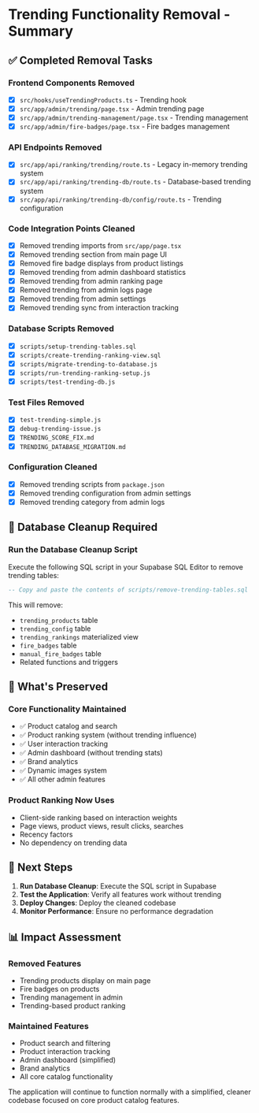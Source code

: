 # Trending Functionality Removal - Summary

## ✅ Completed Removal Tasks

### Frontend Components Removed
- [x] `src/hooks/useTrendingProducts.ts` - Trending hook
- [x] `src/app/admin/trending/page.tsx` - Admin trending page
- [x] `src/app/admin/trending-management/page.tsx` - Trending management
- [x] `src/app/admin/fire-badges/page.tsx` - Fire badges management

### API Endpoints Removed
- [x] `src/app/api/ranking/trending/route.ts` - Legacy in-memory trending system
- [x] `src/app/api/ranking/trending-db/route.ts` - Database-based trending system
- [x] `src/app/api/ranking/trending-db/config/route.ts` - Trending configuration

### Code Integration Points Cleaned
- [x] Removed trending imports from `src/app/page.tsx`
- [x] Removed trending section from main page UI
- [x] Removed fire badge displays from product listings
- [x] Removed trending from admin dashboard statistics
- [x] Removed trending from admin ranking page
- [x] Removed trending from admin logs page
- [x] Removed trending from admin settings
- [x] Removed trending sync from interaction tracking

### Database Scripts Removed
- [x] `scripts/setup-trending-tables.sql`
- [x] `scripts/create-trending-ranking-view.sql`
- [x] `scripts/migrate-trending-to-database.js`
- [x] `scripts/run-trending-ranking-setup.js`
- [x] `scripts/test-trending-db.js`

### Test Files Removed
- [x] `test-trending-simple.js`
- [x] `debug-trending-issue.js`
- [x] `TRENDING_SCORE_FIX.md`
- [x] `TRENDING_DATABASE_MIGRATION.md`

### Configuration Cleaned
- [x] Removed trending scripts from `package.json`
- [x] Removed trending configuration from admin settings
- [x] Removed trending category from admin logs

## 🔧 Database Cleanup Required

### Run the Database Cleanup Script
Execute the following SQL script in your Supabase SQL Editor to remove trending tables:

```sql
-- Copy and paste the contents of scripts/remove-trending-tables.sql
```

This will remove:
- `trending_products` table
- `trending_config` table  
- `trending_rankings` materialized view
- `fire_badges` table
- `manual_fire_badges` table
- Related functions and triggers

## 🎯 What's Preserved

### Core Functionality Maintained
- ✅ Product catalog and search
- ✅ Product ranking system (without trending influence)
- ✅ User interaction tracking
- ✅ Admin dashboard (without trending stats)
- ✅ Brand analytics
- ✅ Dynamic images system
- ✅ All other admin features

### Product Ranking Now Uses
- Client-side ranking based on interaction weights
- Page views, product views, result clicks, searches
- Recency factors
- No dependency on trending data

## 🚀 Next Steps

1. **Run Database Cleanup**: Execute the SQL script in Supabase
2. **Test the Application**: Verify all features work without trending
3. **Deploy Changes**: Deploy the cleaned codebase
4. **Monitor Performance**: Ensure no performance degradation

## 📊 Impact Assessment

### Removed Features
- Trending products display on main page
- Fire badges on products
- Trending management in admin
- Trending-based product ranking

### Maintained Features
- Product search and filtering
- Product interaction tracking
- Admin dashboard (simplified)
- Brand analytics
- All core catalog functionality

The application will continue to function normally with a simplified, cleaner codebase focused on core product catalog features.
